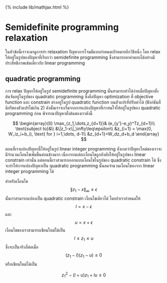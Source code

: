 {% include lib/mathjax.html %}
# Semidefinite programming relaxation

ในหัวข้อนี้เราจะมาดูการทำ relaxation ปัญหาการโจมตีแบบกำหนดเป้าหมายอีกวิธีหนึ่ง โดย relax ให้อยู่ในรูปของปัญหาที่เรียกว่า semidefinite programming
ซึ่งสามารถหาคำตอบได้อย่างมีประสิทธิภาพเช่นเดียวกับ linear programming 

## quadratic programming
การ relax ปัญหาให้อยู่ในรูป semidefinite programming นั้นสามารถทำได้ง่ายเมื่อปัญหาตั้งต้นจัดอยู่ในรูปของ quadratic programming ซึ่งคือปัญหา optimization
ที่ objective function และ constrain ต่างอยู่ในรูป quadratic function บนตัวแปรที่ปรับค่าได้ (ฟังก์ชันที่ดีกรีของตัวแปรไม่เกิน 2) ดังนั้นเราจะเริ่มจากการแปลงปัญหาที่เราสนใจให้อยู่ในรูปของ quadratic programming ก่อน พิจารณาปัญหาตั้งต้นของเราดังนี้

$$
\begin{array}{ll}
\max_{z_1,\dots,z_{d+1}}& (e_{y'}-e_y)^Tz_{d+1}\\
\text{subject to}&\\
&\|z_1-x\|_\infty\leq\epsilon\\
&z_{i+1} = \max(0, W_iz_i+b_i), \text{ for } i=1,\dots, d-1\\
&z_{d+1}=W_dz_d+b_d
\end{array}
$$

ตอนที่เราแปลงปัญหานี้ให้อยู่ในรูป linear integer programming สังเกตว่าปัญหาใหม่ของเราจะมีจำนวนเงื่อนไขเพิ่มขึ้นค่อนข้างมาก
เนื่องจากแต่ละเงื่อนไขถูกบังคับให้อยู่ในรูปของ linear constrain เท่านั้น แต่ตอนนี้เราสามารถออกแบบเงื่อนไขในรูปของ quadratic constrain ได้
ซึ่งจะทำให้การแปลงปัญหาเป็น quadratic programming นั้นลดจำนวนเงื่อนไขลงจาก linear integer programming ได้

สำหรับเงื่อนไข $$\|z_1-x\|_\infty\leq\epsilon$$ นั้นเราสามารถแปลงเป็น quadratic constrain เงื่อนไขเดียวได้
โดยถ้าเรากำหนดให้ $$l = x-\epsilon$$ และ $$u=x+\epsilon$$ เงื่อนไขของเราสามารถเขียนใหม่ได้เป็น $$l\leq z_1\leq u$$
ซึ่งจะเป็นจริงก็ต่อเมื่อ $$(z_1-l)(z_1-u)\leq 0$$ 
หรือเขียนใหม่ได้เป็น

$$
z_1^2-(l+u)z_1+lu\leq 0
$$
